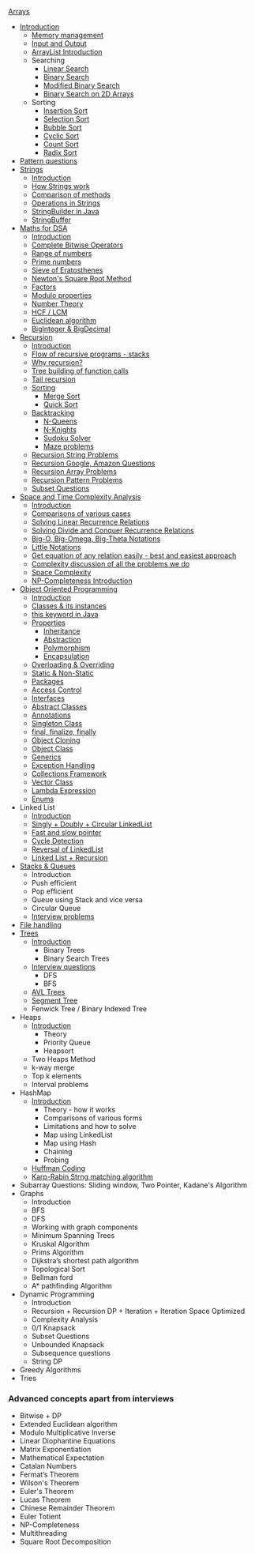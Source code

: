   [Arrays](https://youtu.be/n60Dn0UsbEk)
- [Introduction](https://youtu.be/n60Dn0UsbEk)
  - [Memory management](https://youtu.be/n60Dn0UsbEk?t=632)
  - [Input and Output](https://youtu.be/n60Dn0UsbEk?t=1675)
  - [ArrayList Introduction](https://youtu.be/n60Dn0UsbEk?t=4868)
  - Searching
    - [Linear Search](https://youtu.be/_HRA37X8N_Q)
     - [Binary Search](https://youtu.be/f6UU7V3szVw)
    - [Modified Binary Search](https://youtu.be/f6UU7V3szVw?t=2508)
    - [Binary Search on 2D Arrays](https://www.youtube.com/watch?v=enI_KyGLYPo)
  - Sorting
    - [Insertion Sort](https://youtu.be/By_5-RRqVeE)
    - [Selection Sort](https://youtu.be/Nd4SCCIHFWk)
    - [Bubble Sort](https://youtu.be/F5MZyqRp_IM)
    - [Cyclic Sort](https://youtu.be/JfinxytTYFQ)
    - [Count Sort](https://youtu.be/FOo820lJV1Y)
    - [Radix Sort](https://youtu.be/mLi6VQDqAOs)
- [Pattern questions](https://youtu.be/lsOOs5J8ycw)
- [Strings](https://www.youtube.com/watch?v=zL1DPZ0Ovlo)
  - [Introduction](https://www.youtube.com/watch?v=zL1DPZ0Ovlo)
  - [How Strings work](https://youtu.be/zL1DPZ0Ovlo?t=216)
  - [Comparison of methods](https://youtu.be/zL1DPZ0Ovlo?t=977)
  - [Operations in Strings](https://youtu.be/zL1DPZ0Ovlo?t=1681)
  - [StringBuilder in Java](https://youtu.be/zL1DPZ0Ovlo?t=4199)
  - [StringBuffer](https://www.youtube.com/watch?v=YFZai3fPUQI)
- [Maths for DSA](https://youtu.be/fzip9Aml6og)
  - [Introduction](https://youtu.be/fzip9Aml6og?t=20)
  - [Complete Bitwise Operators](https://youtu.be/fzip9Aml6og?t=95)
  - [Range of numbers](https://youtu.be/fzip9Aml6og?t=4169)
  - [Prime numbers](https://youtu.be/lmSpZ0bjCyQ?t=57)
  - [Sieve of Eratosthenes](https://youtu.be/lmSpZ0bjCyQ?t=850)
  - [Newton's Square Root Method](https://youtu.be/lmSpZ0bjCyQ?t=1989)
  - [Factors](https://youtu.be/lmSpZ0bjCyQ?t=3004)
  - [Modulo properties](https://youtu.be/lmSpZ0bjCyQ?t=3980)
  - [Number Theory](https://youtu.be/lmSpZ0bjCyQ?t=4405)
  - [HCF / LCM](https://youtu.be/lmSpZ0bjCyQ?t=5110)
  - [Euclidean algorithm](https://youtu.be/lmSpZ0bjCyQ?t=5520)
  - [BigInteger & BigDecimal](https://www.youtube.com/watch?v=lHtoypC-4Ps)
- [Recursion](https://www.youtube.com/playlist?list=PL9gnSGHSqcnp39cTyB1dTZ2pJ04Xmdrod)
  - [Introduction](https://youtu.be/M2uO2nMT0Bk)
  - [Flow of recursive programs - stacks](https://youtu.be/M2uO2nMT0Bk?t=2124)
  - [Why recursion?](https://youtu.be/M2uO2nMT0Bk?t=2708)
  - [Tree building of function calls](https://youtu.be/M2uO2nMT0Bk?t=3033)
  - [Tail recursion](https://youtu.be/M2uO2nMT0Bk?t=4308)
  - [Sorting](https://www.youtube.com/playlist?list=PL9gnSGHSqcnq-9CXLt9DsInytRMLoyZQ_)
    - [Merge Sort](https://youtu.be/iKGAgWdgoRk)
    - [Quick Sort](https://www.youtube.com/watch?v=Z8svOqamag8&list=PL9gnSGHSqcnr_DxHsP7AW9ftq0AtAyYqJ&index=27)
  - [Backtracking](https://youtu.be/zg5v2rlV1tM)
    - [N-Queens](https://youtu.be/nC1rbW2YSz0)
    - [N-Knights](https://youtu.be/nC1rbW2YSz0?t=2342)
    - [Sudoku Solver](https://youtu.be/nC1rbW2YSz0?t=3190)
    - [Maze problems](https://www.youtube.com/watch?v=zg5v2rlV1tM)
  - [Recursion String Problems](https://youtu.be/gdifkIwCJyg)
  - [Recursion Google, Amazon Questions](https://youtu.be/9ByWqPzfXDU)
  - [Recursion Array Problems](https://youtu.be/sTdiMLom00U)
  - [Recursion Pattern Problems](https://youtu.be/ymgnIIclCF0)
  - [Subset Questions](https://youtu.be/9ByWqPzfXDU)
- [Space and Time Complexity Analysis](https://youtu.be/mV3wrLBbuuE)
  - [Introduction](https://youtu.be/mV3wrLBbuuE)
  - [Comparisons of various cases](https://youtu.be/mV3wrLBbuuE?t=1039)
  - [Solving Linear Recurrence Relations](https://youtu.be/mV3wrLBbuuE?t=6252)
  - [Solving Divide and Conquer Recurrence Relations](https://youtu.be/mV3wrLBbuuE?t=4609)
  - [Big-O, Big-Omega, Big-Theta Notations](https://youtu.be/mV3wrLBbuuE?t=2271)
  - [Little Notations](https://youtu.be/mV3wrLBbuuE?t=2960)
  - [Get equation of any relation easily - best and easiest approach](https://youtu.be/mV3wrLBbuuE?t=8189)
  - [Complexity discussion of all the problems we do](https://youtu.be/mV3wrLBbuuE?t=3866)
  - [Space Complexity](https://youtu.be/mV3wrLBbuuE?t=3330)
  - [NP-Completeness Introduction](https://youtu.be/mV3wrLBbuuE?t=8695)
- [Object Oriented Programming](https://www.youtube.com/playlist?list=PL9gnSGHSqcno1G3XjUbwzXHL8_EttOuKk)
  - [Introduction](https://www.youtube.com/watch?v=BSVKUk58K6U)
  - [Classes & its instances](https://youtu.be/BSVKUk58K6U?t=467)
  - [this keyword in Java](https://youtu.be/BSVKUk58K6U?t=3380)
  - [Properties](https://www.youtube.com/watch?v=46T2wD3IuhM)
    - [Inheritance](https://youtu.be/46T2wD3IuhM?t=146)
    - [Abstraction](https://youtu.be/46T2wD3IuhM?t=7102)
    - [Polymorphism](https://youtu.be/46T2wD3IuhM?t=4226)
    - [Encapsulation](https://youtu.be/46T2wD3IuhM?t=7022)
  - [Overloading & Overriding](https://youtu.be/46T2wD3IuhM?t=4834)
  - [Static & Non-Static](https://youtu.be/_Ya6CN13t8k?t=1137)
  - [Packages](https://youtu.be/_Ya6CN13t8k?t=182)
  - [Access Control](https://youtu.be/W145DXs8fFg)
  - [Interfaces](https://youtu.be/rgHZa7-Dibg?t=1510)
  - [Abstract Classes](https://youtu.be/rgHZa7-Dibg?t=68)
  - [Annotations](https://youtu.be/rgHZa7-Dibg?t=3438)
  - [Singleton Class](https://youtu.be/_Ya6CN13t8k?t=4240)
  - [final, finalize, finally](https://youtu.be/46T2wD3IuhM?t=6317)
  - [Object Cloning](https://youtu.be/OY2lPr8h93U?t=4352)
  - [Object Class](https://youtu.be/W145DXs8fFg?t=1943)
  - [Generics](https://www.youtube.com/watch?v=OY2lPr8h93U)
  - [Exception Handling](https://youtu.be/OY2lPr8h93U?t=3405)
  - [Collections Framework](https://youtu.be/9ogGan-R1pc?t=49)
  - [Vector Class](https://youtu.be/9ogGan-R1pc?t=668)
  - [Lambda Expression](https://youtu.be/OY2lPr8h93U?t=2894)
  - [Enums](https://youtu.be/9ogGan-R1pc?t=909)
- Linked List
  - [Introduction](https://youtu.be/58YbpRDc4yw)
  - [Singly + Doubly + Circular LinkedList](https://youtu.be/58YbpRDc4yw)
  - [Fast and slow pointer](https://youtu.be/70tx7KcMROc)
  - [Cycle Detection](https://youtu.be/70tx7KcMROc)
  - [Reversal of LinkedList](https://youtu.be/70tx7KcMROc)
  - [Linked List + Recursion](https://youtu.be/70tx7KcMROc)
- [Stacks & Queues](https://www.youtube.com/watch?v=rHQI4mrJ3cg)
  - Introduction
  - Push efficient
  - Pop efficient
  - Queue using Stack and vice versa
  - Circular Queue
  - [Interview problems](https://www.youtube.com/watch?v=S9LUYztYLu4)
- [File handling](https://www.youtube.com/watch?v=b35mlSPOlJg)
- [Trees](https://www.youtube.com/playlist?list=PL9gnSGHSqcnqfctdbCQKaw5oZ9Up2cmsq)
  - [Introduction](https://www.youtube.com/watch?v=4s1Tcvm00pA)
    - Binary Trees
    - Binary Search Trees
  - [Interview questions](https://www.youtube.com/watch?v=9D-vP-jcc-Y)
    - DFS
    - BFS
  - [AVL Trees](https://www.youtube.com/watch?v=CVA85JuJEn0)
  - [Segment Tree](https://www.youtube.com/watch?v=ciHThtTVNto)
  - Fenwick Tree / Binary Indexed Tree
- Heaps
  - [Introduction](https://youtu.be/Qf-TDPr0nYw)
    - Theory
    - Priority Queue
    - Heapsort
  - Two Heaps Method
  - k-way merge
  - Top k elements
  - Interval problems
- HashMap
  - [Introduction](https://youtu.be/XLbvmMz8Fr8)
    - Theory - how it works
    - Comparisons of various forms
    - Limitations and how to solve
    - Map using LinkedList
    - Map using Hash
    - Chaining
    - Probing
  - [Huffman Coding](https://youtu.be/XLfgeaYHinM)
  - [Karp-Rabin Strng matching algorithm](https://youtu.be/swciWFPq3NE)
- Subarray Questions: Sliding window, Two Pointer, Kadane's Algorithm
- Graphs
  - Introduction
  - BFS
  - DFS
  - Working with graph components
  - Minimum Spanning Trees
  - Kruskal Algorithm
  - Prims Algorithm
  - Dijkstra’s shortest path algorithm
  - Topological Sort
  - Bellman ford
  - A\* pathfinding Algorithm
- Dynamic Programming
  - Introduction
  - Recursion + Recursion DP + Iteration + Iteration Space Optimized
  - Complexity Analysis
  - 0/1 Knapsack
  - Subset Questions 
  - Unbounded Knapsack
  - Subsequence questions
  - String DP
- Greedy Algorithms
- Tries

### Advanced concepts apart from interviews

- Bitwise + DP
- Extended Euclidean algorithm
- Modulo Multiplicative Inverse
- Linear Diophantine Equations
- Matrix Exponentiation
- Mathematical Expectation
- Catalan Numbers
- Fermat’s Theorem
- Wilson's Theorem
- Euler's Theorem
- Lucas Theorem
- Chinese Remainder Theorem
- Euler Totient
- NP-Completeness
- Multithreading
- Square Root Decomposition
